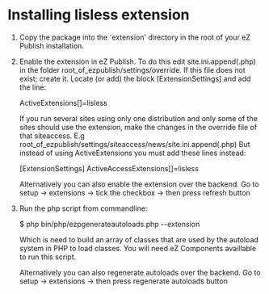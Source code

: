 Installing lisless extension
==============================

1. Copy the package into the `extension' directory in the root of your
   eZ Publish installation.

2. Enable the extension in eZ Publish. To do this edit
   site.ini.append(.php) in the folder root_of_ezpublish/settings/override. If this
   file does not exist; create it. Locate (or add) the block
   [ExtensionSettings] and add the line:

   ActiveExtensions[]=lisless

   If you run several sites using only one distribution and only some of the
   sites should use the extension, make the changes in the override file of
   that siteaccess.
   E.g root_of_ezpublish/settings/siteaccess/news/site.ini.append(.php)
   But instead of using ActiveExtensions you must add these lines instead:

   [ExtensionSettings]
   ActiveAccessExtensions[]=lisless

   Alternatively you can also enable the extension over the backend.
   Go to setup -> extensions -> tick the checkbox -> then press refresh button

3. Run the php script from commandline:

   $ php bin/php/ezpgenerateautoloads.php --extension

   Which is need to build an array of classes that are used by the autoload system
   in PHP to load classes. You will need eZ Components availlable to run this script.

   Alternatively you can also regenerate autoloads over the backend.
   Go to setup -> extensions -> then press regenerate autoloads button